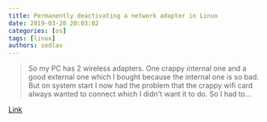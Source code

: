 ```yaml
---
title: Permanently deactivating a network adapter in Linux 
date: 2019-03-20 20:03:02
categories: [os]
tags: [linux]
authors: sedlav
---
```

        
> So my PC has 2 wireless adapters. One crappy internal one and a good external one which I bought because the internal one is so bad. But on system start I now had the problem that the crappy wifi card always wanted to connect which I didn't want it to do. So I had to…

[Link](https://pragtob.wordpress.com/2012/09/14/permanently-deactivating-a-network-adapter-in-linux/)
